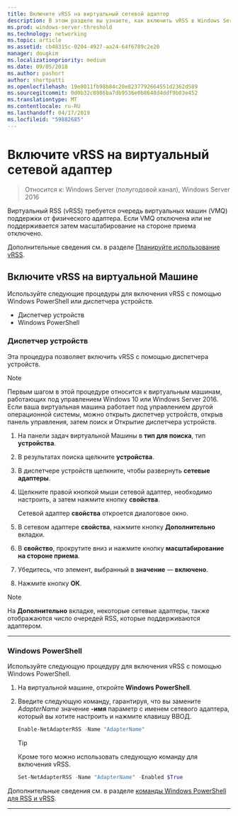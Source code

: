 ```yaml
---
title: Включите vRSS на виртуальный сетевой адаптер
description: В этом разделе вы узнаете, как включить vRSS в Windows Server с помощью Windows PowerShell или диспетчера устройств.
ms.prod: windows-server-threshold
ms.technology: networking
ms.topic: article
ms.assetid: cb48315c-0204-4927-aa24-64f6789c2e20
manager: dougkim
ms.localizationpriority: medium
ms.date: 09/05/2018
ms.author: pashort
author: shortpatti
ms.openlocfilehash: 19e8011fb98b84c20e8237792664551d2362d589
ms.sourcegitcommit: 0d0b32c8986ba7db9536e0b8648d4ddf9b03e452
ms.translationtype: MT
ms.contentlocale: ru-RU
ms.lasthandoff: 04/17/2019
ms.locfileid: "59882685"
---
```

# <a name="enable-vrss-on-a-virtual-network-adapter"></a>Включите vRSS на виртуальный сетевой адаптер

>Относится к: Windows Server (полугодовой канал), Windows Server 2016

Виртуальный RSS \(vRSS\) требуется очередь виртуальных машин \(VMQ\) поддержки от физического адаптера. Если VMQ отключена или не поддерживается затем масштабирование на стороне приема отключено. 

Дополнительные сведения см. в разделе [Планируйте использование vRSS](vrss-plan.md).

## <a name="enable-vrss-on-a-vm"></a>Включите vRSS на виртуальной Машине
 
Используйте следующие процедуры для включения vRSS с помощью Windows PowerShell или диспетчера устройств.

-   Диспетчер устройств
-   Windows PowerShell
  
### <a name="device-manager"></a>Диспетчер устройств

Эта процедура позволяет включить vRSS с помощью диспетчера устройств.

>[!NOTE]
>Первым шагом в этой процедуре относится к виртуальным машинам, работающих под управлением Windows 10 или Windows Server 2016. Если ваша виртуальная машина работает под управлением другой операционной системы, можно открыть диспетчер устройств, открыв панель управления, затем поиск и Открытие диспетчера устройств.
  
1.  На панели задач виртуальной Машины в **тип для поиска**, тип **устройства**. 

2.  В результатах поиска щелкните **устройства**.

3.  В диспетчере устройств щелкните, чтобы развернуть **сетевые адаптеры**. 

4.  Щелкните правой кнопкой мыши сетевой адаптер, необходимо настроить, а затем нажмите кнопку **свойства**.<p>Сетевой адаптер **свойства** откроется диалоговое окно.

5.  В сетевом адаптере **свойства**, нажмите кнопку **Дополнительно** вкладки. 

6.  В **свойство**, прокрутите вниз и нажмите кнопку **масштабирование на стороне приема**. 

7.  Убедитесь, что элемент, выбранный в **значение** — **включено**. 

8.  Нажмите кнопку **ОК**.
  
> [!NOTE]
> На **Дополнительно** вкладке, некоторые сетевые адаптеры, также отображаются число очередей RSS, которые поддерживаются адаптером.

---

### <a name="windows-powershell"></a>Windows PowerShell

Используйте следующую процедуру для включения vRSS с помощью Windows PowerShell.

1. На виртуальной машине, откройте **Windows PowerShell**.

2. Введите следующую команду, гарантируя, что вы замените *AdapterName* значение **-имя** параметр с именем сетевого адаптера, который вы хотите настроить и нажмите клавишу ВВОД. 
  
   ```PowerShell
   Enable-NetAdapterRSS -Name "AdapterName"
   ```

   >[!TIP]
   >Кроме того можно использовать следующую команду для включения vRSS.
   >```PowerShell
   >Set-NetAdapterRSS -Name "AdapterName" -Enabled $True  
   >```

Дополнительные сведения см. в разделе [команды Windows PowerShell для RSS и vRSS](vrss-wps.md).

---